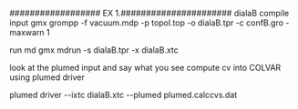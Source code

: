 ################## EX 1.######################
dialaB
compile input
gmx grompp -f vacuum.mdp -p topol.top -o dialaB.tpr -c confB.gro -maxwarn 1

run md 
gmx mdrun -s dialaB.tpr -x dialaB.xtc

look at the plumed input and say what you see
compute cv into COLVAR using plumed driver

plumed driver --ixtc dialaB.xtc --plumed plumed.calccvs.dat
